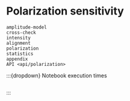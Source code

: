 # Polarization sensitivity

```{toctree}
amplitude-model
cross-check
intensity
alignment
polarization
statistics
appendix
API <api/polarization>
```

:::{dropdown} Notebook execution times

```{nb-exec-table}

```

:::
